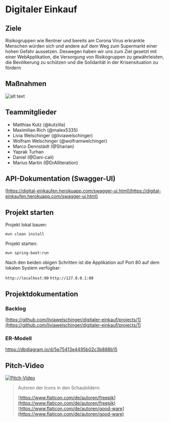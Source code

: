 # Digitaler Einkauf

## Ziele
Risikogruppen wie Rentner und bereits am Corona Virus erkrankte Menschen würden sich und andere auf dem Weg zum Supermarkt einer hohen Gefahr aussetzen.
Deswegen haben wir uns zum Ziel gesetzt mit einer WebApplikation, die Versorgung von Risikogruppen zu gewährleisten, die Bevölkerung zu schützen und die Solidarität in der Krisensituation zu fördern

## Maßnahmen
![alt text](https://lh3.googleusercontent.com/UfdyUwl4Hbfc59ncpN-NRryKpQLWZK3v2fi6j-6jEdqSclS1EZBUd9RNArRNmiNQZFNGszrOfsJ62-YLimn_2AmozwSBF5tXtWdFHEUJFQPopJRMIqd-JwCQwts_wlQu4uNumJIgJHymbSBS6JsWZMv8G7UsviwYv75WKbQg146Nnl_7guxpJel-DL9enmPseQTz0kyae__y_QW27X0R7M-mlznLmRpxGOx3fEY24slGmHd42aAu69hUOMPftDYPI9TFczg-IK73Qu7vHP6uFQfb1GcP0-AsXrkfLrC7zNSKY3OB5XkVRSVLuYl1h6F6BFVQVZiqElp4tERwDbnyYysjTxW8uNaUnfAXQBuTwFiVIGz3N_Np-AJY0zFqnCsf_wt5gU0xWlzsmnP-L4NH2qDybav8Sl7xX6zSoId_rb5nAoq657ZHYRVpbRJBU8VXy4cGi1DFi5tiZaF3Nr61jmJJZetFrun2Tk22e2CyLYRWk6oP1qZUS8kgl87okFF8KaCX6cMOParMeO_FkMAz0Lj2E1Fw3ogYvkq1r807OOZjkXlFr1usuy6RncxA2Wo_1_xA5-BSMw0j8lbpK4o143ZReevfyGiymvC7ppANNwwiyFJTzbeYxPAMdz4FzLZyHyq85PIMEX4yNMPWcvkXcotH53EKM3FWootxeJ9lOaE4tyGI-i0umJgICC24=w1723-h969-no "Einkaufskonzept")

## Teammitglieder
- Matthias Kutz (@kutzilla) 
- Maximilian Rich (@malex5335)
- Livia Welschinger (@liviawelschinger)
- Wolfram Welschinger (@wolframwelchinger)
- Marco Dennstädt (@Sharian)
- Yaprak Turhan
- Daniel (@Dani-cali)
- Marius Martin (@DrAlliteration)

## API-Dokumentation (Swagger-UI)
[https://digital-einkaufen.herokuapp.com/swagger-ui.html](https://digital-einkaufen.herokuapp.com/swagger-ui.html)

## Projekt starten

Projekt lokal bauen:

``mvn clean install``

Projekt starten:

``mvn spring-boot:run``

Nach den beiden obigen Schritten ist die Applikation auf Port 80 auf dem lokalen System verfügbar:

``http://localhost:80``
``http://127.0.0.1:80``


## Projektdokumentation

### Backlog
[https://github.com/liviawelschinger/digitaler-einkauf/projects/1](https://github.com/liviawelschinger/digitaler-einkauf/projects/1)

### ER-Modell
https://dbdiagram.io/d/5e75413e4495b02c3b888b15

## Pitch-Video

[![Pitch-Video](http://img.youtube.com/vi/87PPtpTmk0c/0.jpg)](http://www.youtube.com/watch?v=87PPtpTmk0c)



> Autoren der Icons in den Schaubildern:
>
> [https://www.flaticon.com/de/autoren/freepik](https://www.flaticon.com/de/autoren/freepik)
> [https://www.flaticon.com/de/autoren/good-ware](https://www.flaticon.com/de/autoren/good-ware)
